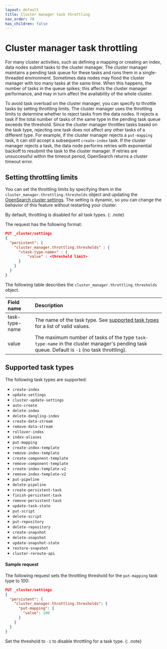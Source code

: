 ```yaml
---
layout: default
title: Cluster manager task throttling
nav_order: 70
has_children: false
---
```


# Cluster manager task throttling

For many cluster activities, such as defining a mapping or creating an index, data nodes submit tasks to the cluster manager. The cluster manager maintains a pending task queue for these tasks and runs them in a single-threaded environment. Sometimes data nodes may flood the cluster manager with too many tasks at the same time. When this happens, the number of tasks in the queue spikes; this affects the cluster manager performance, and may in turn affect the availability of the whole cluster.

To avoid task overload on the cluster manager, you can specify to throttle tasks by setting throttling limits. The cluster manager uses the throttling limits to determine whether to reject tasks from the data nodes. It rejects a task if the total number of tasks of the same type in the pending task queue exceeds the threshold. Since the cluster manager throttles tasks based on the task type, rejecting one task does not affect any other tasks of a different type. For example, if the cluster manager rejects a `put-mapping` task, it can still accept a subsequent `create-index` task. If the cluster manager rejects a task, the data node performs retries with exponential backoff to resubmit the task to the cluster manager. If retries are unsuccessful within the timeout period, OpenSearch returns a cluster timeout error.

## Setting throttling limits

You can set the throttling limits by specifying them in the `cluster_manager.throttling.thresholds` object and updating the [OpenSearch cluster settings]({{site.url}}{{site.baseurl}}/api-reference/cluster-settings). The setting is dynamic, so you can change the behavior of this feature without restarting your cluster.

By default, throttling is disabled for all task types.
{: .note}

The request has the following format:

```json
PUT _cluster/settings
{
  "persistent": {
    "cluster_manager.throttling.thresholds" : {
      "<task-type-name>" : {
          "value" : <threshold limit>
      }
    }
  }
}
```

The following table describes the `cluster_manager.throttling.thresholds` object.

Field name | Description
:--- | :---
task-type-name | The name of the task type. See [supported task types](#supported-task-types) for a list of valid values.
value | The maximum number of tasks of the type `task-type-name` in the cluster manager's pending task queue. Default is `-1` (no task throttling).  

## Supported task types

The following task types are supported:

- `create-index` 
- `update-settings` 
- `cluster-update-settings` 
- `auto-create` 
- `delete-index` 
- `delete-dangling-index` 
- `create-data-stream` 
- `remove-data-stream` 
- `rollover-index` 
- `index-aliases` 
- `put-mapping` 
- `create-index-template` 
- `remove-index-template` 
- `create-component-template` 
- `remove-component-template` 
- `create-index-template-v2` 
- `remove-index-template-v2` 
- `put-pipeline` 
- `delete-pipeline` 
- `create-persistent-task` 
- `finish-persistent-task` 
- `remove-persistent-task` 
- `update-task-state` 
- `put-script` 
- `delete-script` 
- `put-repository` 
- `delete-repository` 
- `create-snapshot` 
- `delete-snapshot` 
- `update-snapshot-state` 
- `restore-snapshot` 
- `cluster-reroute-api`

#### Sample request

The following request sets the throttling threshold for the `put-mapping` task type to 100:

```json
PUT _cluster/settings
{
  "persistent": {
    "cluster_manager.throttling.thresholds": {
      "put-mapping": {
        "value": 100
      }
    }
  }
}
```

Set the threshold to `-1` to disable throttling for a task type. 
{: .note}